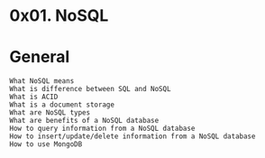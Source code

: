 # 0x01. NoSQL

#	General
	What NoSQL means
	What is difference between SQL and NoSQL
	What is ACID
	What is a document storage
	What are NoSQL types
	What are benefits of a NoSQL database
	How to query information from a NoSQL database
	How to insert/update/delete information from a NoSQL database
	How to use MongoDB
